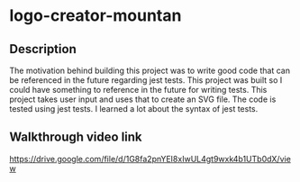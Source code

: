 # logo-creator-mountan

## Description

The motivation behind building this project was to write good code that can be referenced in the future regarding jest tests. This project was built so I could have something to reference in the future for writing tests. This project takes user input and uses that to create an SVG file. The code is tested using jest tests. I learned a lot about the syntax of jest tests.

## Walkthrough video link

https://drive.google.com/file/d/1G8fa2pnYEI8xIwUL4gt9wxk4b1UTb0dX/view